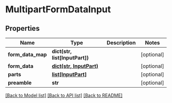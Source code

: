 # MultipartFormDataInput

## Properties
Name | Type | Description | Notes
------------ | ------------- | ------------- | -------------
**form_data_map** | **dict(str, list[InputPart])** |  | [optional] 
**form_data** | [**dict(str, InputPart)**](InputPart.md) |  | [optional] 
**parts** | [**list[InputPart]**](InputPart.md) |  | [optional] 
**preamble** | **str** |  | [optional] 

[[Back to Model list]](../README.md#documentation-for-models) [[Back to API list]](../README.md#documentation-for-api-endpoints) [[Back to README]](../README.md)



